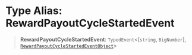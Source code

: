 # Type Alias: RewardPayoutCycleStartedEvent

> **RewardPayoutCycleStartedEvent**: `TypedEvent`\<\[`string`, `BigNumber`\], [`RewardPayoutCycleStartedEventObject`](../interfaces/RewardPayoutCycleStartedEventObject.md)\>
